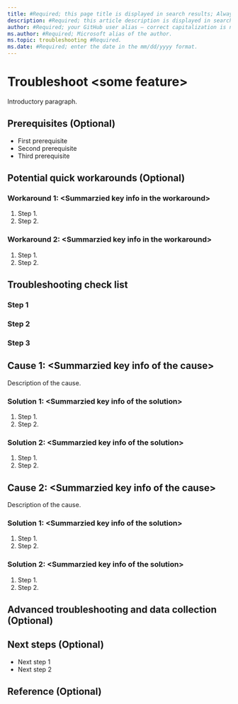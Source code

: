```yaml
---
title: #Required; this page title is displayed in search results; Always include the word "troubleshoot" in this line.
description: #Required; this article description is displayed in search results.
author: #Required; your GitHub user alias — correct capitalization is needed.
ms.author: #Required; Microsoft alias of the author.
ms.topic: troubleshooting #Required.
ms.date: #Required; enter the date in the mm/dd/yyyy format.
---
```


<!---For SEO metadata, refer to the SEO cheat sheet provided at https://review.docs.microsoft.com/en-us/help/contribute/contribute-how-to-write-seo-basics?branch=main. It has complete information on metadata that impacts SEO, specifically the page title and meta description.--->

<!--- We write general troubleshooting articles when a specific error message isn't known. The customer has come across an issue that they need to resolve, but it's not clear what's causing the issue.--->

<!--- Recommended: Remove all the comments in this template before you sign-off or merge to main branch.--->

# Troubleshoot \<some feature>

<!---Required: Include the word "troubleshoot" --->

Introductory paragraph.

<!---Required: Lead with a light intro that describes, in customer-friendly language, what the customer should expect to see in the article. The information in the introduction should help the customer decide whether the information applies to the issue they are encountering.--->

<!---Avoid notes, tips, and important boxes—readers tend to skip over them. It's better to put those things directly into the text of the article. --->

## Prerequisites (Optional)

<!--- Optional: Make Prerequisites the first H2 in the article if a customer needs to take care of something before troubleshooting. It's OK to link to content to assist them before they begin.--->

- First prerequisite
- Second prerequisite
- Third prerequisite

## Potential quick workarounds (Optional)

<!---Optional: An issue might be able to be temporarily resolved with a quick fix. If known, list any workarounds that can be implemented quickly to resolve the issue. Link to information about  longer-term solutions in the Solution section.--->

### Workaround 1: \<Summarzied key info in the workaround>

1. Step 1.
2. Step 2.

### Workaround 2: \<Summarzied key info in the workaround>

1. Step 1.
2. Step 2.

## Troubleshooting check list 
<!--- Provide the guidance/instruction about how the customer can troubleshoot the issues and determine the cause of the issue. --->

### Step 1

### Step 2

### Step 3

## Cause 1: \<Summarzied key info of the cause>

<!--- Provide a descriptive H2 for each root cause. H2 is helpful for SEO and the right-side navigation. To identify the issue and how to prevent it from happening again, the cause of the issue should be defined if known. --->

Description of the cause.

### Solution 1: \<Summarzied key info of the solution>

<!---  Make sure that the H3 headings clearly state the intention of the Solution section. Each Solution section should have a short sentence that describes the steps that are about to be taken.--->

1. Step 1.
2. Step 2.

### Solution 2: \<Summarzied key info of the solution>

<!---  Make sure that the H3 headings clearly state the intention of the Solution section. Each Solution section should have a short sentence that describes the steps that are about to be taken.--->

1. Step 1.
2. Step 2.

## Cause 2: \<Summarzied key info of the cause>

<!--- Provide the descriptive H2 for each root cause, H2 is helpful for SEO and the right-side navigation. To be able to identify the issue and how to prevent it from happening again, the cause of the issue should be defined if known.--->

Description of the cause.

### Solution 1: \<Summarzied key info of the solution>

<!--- Make sure that the H3 headings clearly state the intention of the Solution section. Each Solution section should have a short sentence that describes the steps that are about to be taken.--->

1. Step 1.
2. Step 2.

### Solution 2: \<Summarzied key info of the solution>

<!--- Make sure that the H3 headings clearly state the intention of the Solution section. Each Solution section should have a short sentence that describes the steps that are about to be taken.--->

1. Step 1.
2. Step 2.

## Advanced troubleshooting and data collection (Optional)

<!---Optional: Include this section if advanced troubleshooting steps are needed and may require a call to support. List any information or procedures in this section to help the customer submit a support ticket.--->

## Next steps (Optional)

<!---  List any next steps that should be taken after the issue has been initially resolved.--->

- Next step 1
- Next step 2

## Reference (Optional)
